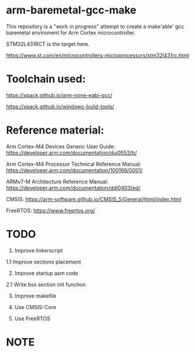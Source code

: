 # arm-baremetal-gcc-make

This repository is a "work in progress" attempt to create a
make'able' gcc baremetal enviroment for Arm Cortex microcontroller.

STM32L431RCT is the target here.

https://www.st.com/en/microcontrollers-microprocessors/stm32l431rc.html

# Toolchain used:

https://xpack.github.io/arm-none-eabi-gcc/

https://xpack.github.io/windows-build-tools/

# Reference material:

Arm Cortex-M4 Devices Generic User Guide: https://developer.arm.com/documentation/dui0553/b/

Arm Cortex-M4 Processor Technical Reference Manual: https://developer.arm.com/documentation/100166/0001/

ARMv7-M Architecture Reference Manual: https://developer.arm.com/documentation/ddi0403/ed/

CMSIS: https://arm-software.github.io/CMSIS_5/General/html/index.html

FreeRTOS: https://www.freertos.org/


# TODO
1. Improve linkerscript

1.1 Improve sections placement

2. Improve startup asm code

2.1 Write bss section init function

3. Improve makefile

4. Use CMSIS-Core

5. Use FreeRTOS

# NOTE

